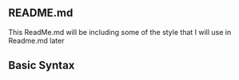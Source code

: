## README.md
This ReadMe.md will be including some of the style that I will use in Readme.md later



## Basic Syntax


